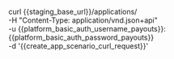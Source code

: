 curl {{staging_base_url}}/applications/ \
    -H "Content-Type: application/vnd.json+api" \
    -u  {{platform_basic_auth_username_payouts}}:{{platform_basic_auth_password_payouts}} \
    -d '{{create_app_scenario_curl_request}}'
